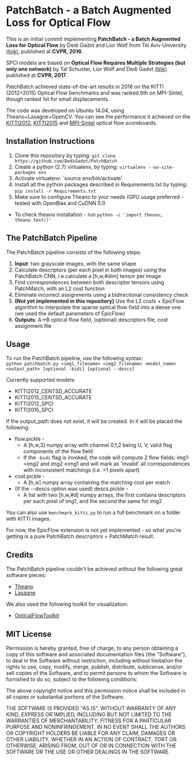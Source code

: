 PatchBatch - a Batch Augmented Loss for Optical Flow
====================================================
This is an initial commit implementing **PatchBatch - a Batch Augmented Loss for Optical Flow** by Dedi Gadot and Lior Wolf from Tel Aviv University [(link)](http://www.cv-foundation.org/openaccess/content_cvpr_2016/html/Gadot_PatchBatch_A_Batch_CVPR_2016_paper.html), published at **CVPR, 2016**.  

SPCI models are based on **Optical Flow Requires Multiple Strategies (but only one network)** by Tal Schuster, Lior Wolf and Dedi Gadot [(link)](http://openaccess.thecvf.com/content_cvpr_2017/html/Schuster_Optical_Flow_Requires_CVPR_2017_paper.html) published at **CVPR, 2017**. 

PatchBatch achieved state-of-the-art results in 2016 on the KITTI (2012+2015) Optical Flow benchmarks and was ranked 6th on
MPI-Sintel, though ranked 1st for small displacements.

The code was developed on Ubuntu 14.04, using Theano+Lasagne+OpenCV. You can see the performance it achieved on the [KITTI2012](http://www.cvlibs.net/datasets/kitti/eval_stereo_flow.php?benchmark=flow), [KITTI2015](http://www.cvlibs.net/datasets/kitti/eval_scene_flow.php?benchmark=flow) and [MPI-Sintel](http://sintel.is.tue.mpg.de/) optical flow scoreboards.  


Installation Instructions
-------------------------
1. Clone this repository by typing: `git clone https://github.com/DediGadot/PatchBatch`
2. Create a python (2.7) virtualenv, by typing: `virtualenv --no-site-packages env`
3. Activate virtualenv: `source env/bin/activate' 
4. Install all the python packages described in Requirements.txt by typing: `pip install -r Requirements.txt`
5. Make sure to configure Theano to your needs (GPU usage preferred - tested with OpenBlas and CuDNN 5.1)
* To check theano installation - run `python -c 'import theano; theano.test()'`


The PatchBatch Pipeline
-----------------------
The PatchBatch pipeline consists of the following steps:

1. **Input**: two grayscale images, with the same shape  
2. Calculate descriptors (per each pixel in both images) using the PatchBatch CNN, i.e calculate a [h,w,#dim] tensor per
   image  
3. Find correspondences between both descriptor tensors using PatchMatch, with an L2 cost function  
4. Eliminate incorrect assignments using a bidirectional consistency check  
5. **(Not yet implemented in this repository)** Use the L2 costs + EpicFlow algorithm to interpolate the sparse optical
   flow field into a dense one (we used the default parameters of EpicFlow)
6. **Outputs**: A->B optical flow field, (optional) descriptors file, cost assignment file

Usage
-----
To run the PatchBatch pipeline, use the following syntax:  
`python patchbatch.py <img1_filename> <img2_filename> <model_name> <output_path> [optional -bidi] [optional --descs]`  

Currently supported models:
* KITTI2012_CENTSD_ACCURATE
* KITTI2015_CENTSD_ACCURATE
* KITTI2012_SPCI
* KITTI2015_SPCI

If the output_path does not exist, it will be created. In it will be placed the following:  
* flow.pickle - 
  * A [h,w,3] numpy array with channel 0,1,2 being U, V, valid flag components of the flow field 
  * If the `-bidi` flag is invoked, the code will compute 2 flow fields: img1->img2 and img2->img1 and will mark as 'invalid' all correspondences with inconsistent matchings (i.e. >1 pixels apart)
* cost.pickle - 
  * A [h,w] numpy array containing the matching cost per match
* (If the --descs option was used) descs.pickle - 
  * A list with two [h,w,#d] numpy arrays, the first contains descriptors per each pixel of img1, and the second the same for img2

You can also use `benchmark_kitti.py` to run a full benchmark on a folder with KITTI images.

For now, the EpicFlow extension is not yet implemented - so what you're getting is a pure PatchBatch descriptors + PatchMatch result.

Credits
-------
The PatchBatch pipeline couldn't be achieved without the following great software pieces:
* [Theano](https://github.com/Theano/Theano)  
* [Lasagne](https://github.com/Lasagne/Lasagne)  

We also used the following toolkit for visualization:
* [OpticalFlowToolkit](https://github.com/liruoteng/OpticalFlowToolkit)

MIT License
-------
Permission is hereby granted, free of charge, to any person obtaining a copy
of this software and associated documentation files (the "Software"), to deal
in the Software without restriction, including without limitation the rights
to use, copy, modify, merge, publish, distribute, sublicense, and/or sell
copies of the Software, and to permit persons to whom the Software is
furnished to do so, subject to the following conditions:

The above copyright notice and this permission notice shall be included in all
copies or substantial portions of the Software.

THE SOFTWARE IS PROVIDED "AS IS", WITHOUT WARRANTY OF ANY KIND, EXPRESS OR
IMPLIED, INCLUDING BUT NOT LIMITED TO THE WARRANTIES OF MERCHANTABILITY,
FITNESS FOR A PARTICULAR PURPOSE AND NONINFRINGEMENT. IN NO EVENT SHALL THE
AUTHORS OR COPYRIGHT HOLDERS BE LIABLE FOR ANY CLAIM, DAMAGES OR OTHER
LIABILITY, WHETHER IN AN ACTION OF CONTRACT, TORT OR OTHERWISE, ARISING FROM,
OUT OF OR IN CONNECTION WITH THE SOFTWARE OR THE USE OR OTHER DEALINGS IN THE
SOFTWARE.
